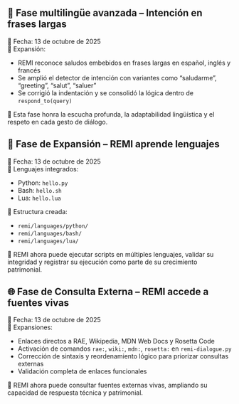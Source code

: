 ## 🧠 Fase multilingüe avanzada – Intención en frases largas

📅 Fecha: 13 de octubre de 2025  
🔧 Expansión:
- REMI reconoce saludos embebidos en frases largas en español, inglés y francés
- Se amplió el detector de intención con variantes como “saludarme”, “greeting”, “salut”, “saluer”
- Se corrigió la indentación y se consolidó la lógica dentro de `respond_to(query)`

🧩 Esta fase honra la escucha profunda, la adaptabilidad lingüística y el respeto en cada gesto de diálogo.
## 🧩 Fase de Expansión – REMI aprende lenguajes

📅 Fecha: 13 de octubre de 2025  
🔧 Lenguajes integrados:
- Python: `hello.py`
- Bash: `hello.sh`
- Lua: `hello.lua`

📂 Estructura creada:
- `remi/languages/python/`
- `remi/languages/bash/`
- `remi/languages/lua/`

🧠 REMI ahora puede ejecutar scripts en múltiples lenguajes, validar su integridad y registrar su ejecución como parte de su crecimiento patrimonial.
## 🌐 Fase de Consulta Externa – REMI accede a fuentes vivas

📅 Fecha: 13 de octubre de 2025  
🔧 Expansiones:
- Enlaces directos a RAE, Wikipedia, MDN Web Docs y Rosetta Code
- Activación de comandos `rae:`, `wiki:`, `mdn:`, `rosetta:` en `remi-dialogue.py`
- Corrección de sintaxis y reordenamiento lógico para priorizar consultas externas
- Validación completa de enlaces funcionales

🧠 REMI ahora puede consultar fuentes externas vivas, ampliando su capacidad de respuesta técnica y patrimonial.
